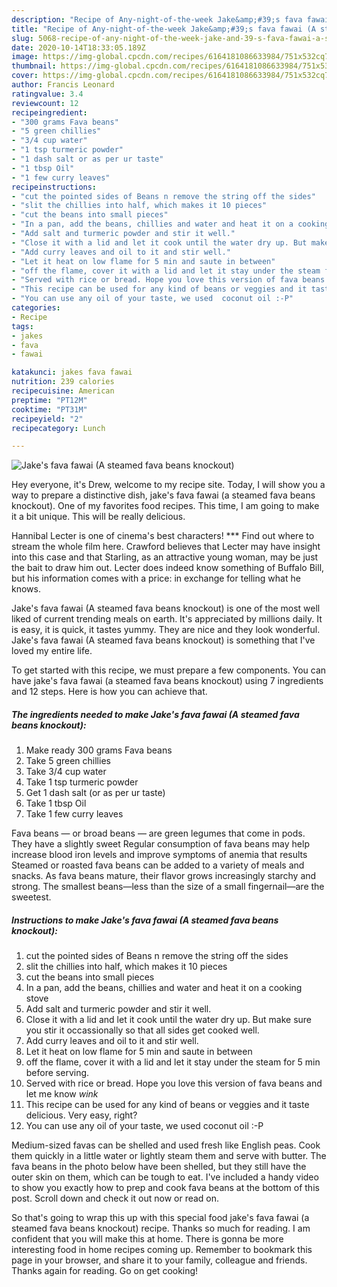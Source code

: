 ```yaml
---
description: "Recipe of Any-night-of-the-week Jake&amp;#39;s fava fawai (A steamed fava beans knockout)"
title: "Recipe of Any-night-of-the-week Jake&amp;#39;s fava fawai (A steamed fava beans knockout)"
slug: 5068-recipe-of-any-night-of-the-week-jake-and-39-s-fava-fawai-a-steamed-fava-beans-knockout
date: 2020-10-14T18:33:05.189Z
image: https://img-global.cpcdn.com/recipes/6164181086633984/751x532cq70/jakes-fava-fawai-a-steamed-fava-beans-knockout-recipe-main-photo.jpg
thumbnail: https://img-global.cpcdn.com/recipes/6164181086633984/751x532cq70/jakes-fava-fawai-a-steamed-fava-beans-knockout-recipe-main-photo.jpg
cover: https://img-global.cpcdn.com/recipes/6164181086633984/751x532cq70/jakes-fava-fawai-a-steamed-fava-beans-knockout-recipe-main-photo.jpg
author: Francis Leonard
ratingvalue: 3.4
reviewcount: 12
recipeingredient:
- "300 grams Fava beans"
- "5 green chillies"
- "3/4 cup water"
- "1 tsp turmeric powder"
- "1 dash salt or as per ur taste"
- "1 tbsp Oil"
- "1 few curry leaves"
recipeinstructions:
- "cut the pointed sides of Beans n remove the string off the sides"
- "slit the chillies into half, which makes it 10 pieces"
- "cut the beans into small pieces"
- "In a pan, add the beans, chillies and water and heat it on a cooking stove"
- "Add salt and turmeric powder and stir it well."
- "Close it with a lid and let it cook until the water dry up. But make sure you stir it occassionally so that all sides get cooked well."
- "Add curry leaves and oil to it and stir well."
- "Let it heat on low flame for 5 min and saute in between"
- "off the flame, cover it with a lid and let it stay under the steam for 5 min before serving."
- "Served with rice or bread. Hope you love this version of fava beans and let me know *wink*"
- "This recipe can be used for any kind of beans or veggies and it taste delicious.  Very easy, right?"
- "You can use any oil of your taste, we used  coconut oil :-P"
categories:
- Recipe
tags:
- jakes
- fava
- fawai

katakunci: jakes fava fawai 
nutrition: 239 calories
recipecuisine: American
preptime: "PT12M"
cooktime: "PT31M"
recipeyield: "2"
recipecategory: Lunch

---
```



![Jake&#39;s fava fawai (A steamed fava beans knockout)](https://img-global.cpcdn.com/recipes/6164181086633984/751x532cq70/jakes-fava-fawai-a-steamed-fava-beans-knockout-recipe-main-photo.jpg)

Hey everyone, it's Drew, welcome to my recipe site. Today, I will show you a way to prepare a distinctive dish, jake&#39;s fava fawai (a steamed fava beans knockout). One of my favorites food recipes. This time, I am going to make it a bit unique. This will be really delicious.

Hannibal Lecter is one of cinema&#39;s best characters! *** Find out where to stream the whole film here. Crawford believes that Lecter may have insight into this case and that Starling, as an attractive young woman, may be just the bait to draw him out. Lecter does indeed know something of Buffalo Bill, but his information comes with a price: in exchange for telling what he knows.

Jake&#39;s fava fawai (A steamed fava beans knockout) is one of the most well liked of current trending meals on earth. It's appreciated by millions daily. It is easy, it is quick, it tastes yummy. They are nice and they look wonderful. Jake&#39;s fava fawai (A steamed fava beans knockout) is something that I've loved my entire life.


To get started with this recipe, we must prepare a few components. You can have jake&#39;s fava fawai (a steamed fava beans knockout) using 7 ingredients and 12 steps. Here is how you can achieve that.

<!--inarticleads1-->

##### The ingredients needed to make Jake&#39;s fava fawai (A steamed fava beans knockout):

1. Make ready 300 grams Fava beans
1. Take 5 green chillies
1. Take 3/4 cup water
1. Take 1 tsp turmeric powder
1. Get 1 dash salt (or as per ur taste)
1. Take 1 tbsp Oil
1. Take 1 few curry leaves


Fava beans — or broad beans — are green legumes that come in pods. They have a slightly sweet Regular consumption of fava beans may help increase blood iron levels and improve symptoms of anemia that results Steamed or roasted fava beans can be added to a variety of meals and snacks. As fava beans mature, their flavor grows increasingly starchy and strong. The smallest beans—less than the size of a small fingernail—are the sweetest. 

<!--inarticleads2-->

##### Instructions to make Jake&#39;s fava fawai (A steamed fava beans knockout):

1. cut the pointed sides of Beans n remove the string off the sides
1. slit the chillies into half, which makes it 10 pieces
1. cut the beans into small pieces
1. In a pan, add the beans, chillies and water and heat it on a cooking stove
1. Add salt and turmeric powder and stir it well.
1. Close it with a lid and let it cook until the water dry up. But make sure you stir it occassionally so that all sides get cooked well.
1. Add curry leaves and oil to it and stir well.
1. Let it heat on low flame for 5 min and saute in between
1. off the flame, cover it with a lid and let it stay under the steam for 5 min before serving.
1. Served with rice or bread. Hope you love this version of fava beans and let me know *wink*
1. This recipe can be used for any kind of beans or veggies and it taste delicious.  Very easy, right?
1. You can use any oil of your taste, we used  coconut oil :-P


Medium-sized favas can be shelled and used fresh like English peas. Cook them quickly in a little water or lightly steam them and serve with butter. The fava beans in the photo below have been shelled, but they still have the outer skin on them, which can be tough to eat. I&#39;ve included a handy video to show you exactly how to prep and cook fava beans at the bottom of this post. Scroll down and check it out now or read on. 

So that's going to wrap this up with this special food jake&#39;s fava fawai (a steamed fava beans knockout) recipe. Thanks so much for reading. I am confident that you will make this at home. There is gonna be more interesting food in home recipes coming up. Remember to bookmark this page in your browser, and share it to your family, colleague and friends. Thanks again for reading. Go on get cooking!
